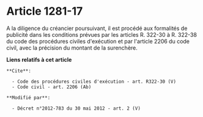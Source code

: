 # Article 1281-17

A la diligence du créancier poursuivant, il est procédé aux formalités de publicité dans les conditions prévues par les
articles R. 322-30 à R. 322-38 du code des procédures civiles d'exécution et par l'article 2206 du code civil, avec la
précision du montant de la surenchère.

**Liens relatifs à cet article**

	**Cite**:

	  - Code des procédures civiles d'exécution - art. R322-30 (V)
	  - Code civil - art. 2206 (Ab)

	**Modifié par**:

	  - Décret n°2012-783 du 30 mai 2012 - art. 2 (V)
